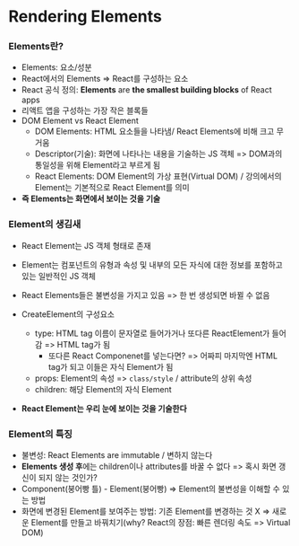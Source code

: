 # Rendering Elements

### Elements란?

- Elements: 요소/성분
- React에서의 Elements => React를 구성하는 요소
- React 공식 정의: **Elements** are **the smallest building blocks** of React apps
- 리액트 앱을 구성하는 가장 작은 블록들
- DOM Element vs React Element
  - DOM Elements: HTML 요소들을 나타냄/ React Elements에 비해 크고 무거움
  - Descriptor(기술): 화면에 나타나는 내용을 기술하는 JS 객체 => DOM과의 통일성을 위해 Element라고 부르게 됨
  - React Elements: DOM Element의 가상 표현(Virtual DOM) / 강의에서의 Element는 기본적으로 React Element를 의미
- **즉 Elements는 화면에서 보이는 것을 기술**



### Element의 생김새

- React Element는 JS 객체 형태로 존재
- Element는 컴포넌트의 유형과 속성 및 내부의 모든 자식에 대한 정보를 포함하고 있는 일반적인 JS 객체
- React Elements들은 불변성을 가지고 있음 => 한 번 생성되면 바뀔 수 없음

- CreateElement의 구성요소
  - type: HTML tag 이름이 문자열로 들어가거나 또다른 ReactElement가 들어감 => HTML tag가 됨
    - 또다른 React Componenet를 넣는다면? => 어짜피 마지막엔 HTML tag가 되고 이들은 자식 Element가 됨
  - props: Element의 속성 => `class/style` / attribute의 상위 속성
  - children: 해당 Element의 자식 Element



- **React Element는 우리 눈에 보이는 것을 기술한다**



### Element의 특징

- 불변성: React Elements are immutable / 변하지 않는다
- **Elements 생성 후**에는 children이나 attributes를 바꿀 수 없다 => 혹시 화면 갱신이 되지 않는 것인가?
- Component(붕어빵 틀) - Element(붕어빵) => Element의 불변성을 이해할 수 있는 방법
- 화면에 변경된 Element를 보여주는 방법: 기존 Element를 변경하는 것 X => 새로운 Element를 만들고 바꿔치기(why? React의 장점: 빠른 렌더링 속도 => Virtual DOM)